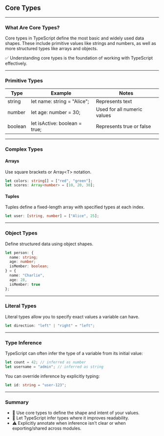 ## Core Types

---

### What Are Core Types?

Core types in TypeScript define the most basic and widely used data shapes. These include primitive values like strings and numbers, as well as more structured types like arrays and objects.

✅ Understanding core types is the foundation of working with TypeScript effectively.

---

### Primitive Types

<table class="notesTable">
  <thead>
    <tr class="tableHeader">
      <th class="tableCellHeader">Type</th>
      <th class="tableCellHeader">Example</th>
      <th class="tableCellHeader">Notes</th>
    </tr>
  </thead>
  <tbody>
    <tr class="tableRow">
      <td class="tableCell"><span class="codeSnip">string</span></td>
      <td class="tableCell"><span class="codeSnip">let name: string = "Alice";</span></td>
      <td class="tableCell">Represents text</td>
    </tr>
    <tr class="tableRow">
      <td class="tableCell"><span class="codeSnip">number</span></td>
      <td class="tableCell"><span class="codeSnip">let age: number = 30;</span></td>
      <td class="tableCell">Used for all numeric values</td>
    </tr>
    <tr class="tableRow">
      <td class="tableCell"><span class="codeSnip">boolean</span></td>
      <td class="tableCell"><span class="codeSnip">let isActive: boolean = true;</span></td>
      <td class="tableCell">Represents true or false</td>
    </tr>
  </tbody>
</table>

---

### Complex Types

#### Arrays

Use square brackets or <span class="codeSnip">Array&lt;T&gt;</span> notation.

```typescript
let colors: string[] = ["red", "green"];
let scores: Array<number> = [10, 20, 30];
```

#### Tuples

Tuples define a fixed-length array with specified types at each index.

```typescript
let user: [string, number] = ["Alice", 25];
```

---

### Object Types

Define structured data using object shapes.

```typescript
let person: {
  name: string;
  age: number;
  isMember: boolean;
} = {
  name: "Charlie",
  age: 28,
  isMember: true
};
```

---

### Literal Types

Literal types allow you to specify exact values a variable can have.

```typescript
let direction: "left" | "right" = "left";
```

---

### Type Inference

TypeScript can often infer the type of a variable from its initial value:

```typescript
let count = 42; // inferred as number
let username = "admin"; // inferred as string
```

You can override inference by explicitly typing:

```typescript
let id: string = "user-123";
```

---

### Summary

- 🎯 Use core types to define the shape and intent of your values.
- 🧠 Let TypeScript infer types where it improves readability.
- ⚠️ Explicitly annotate when inference isn't clear or when exporting/shared across modules.
